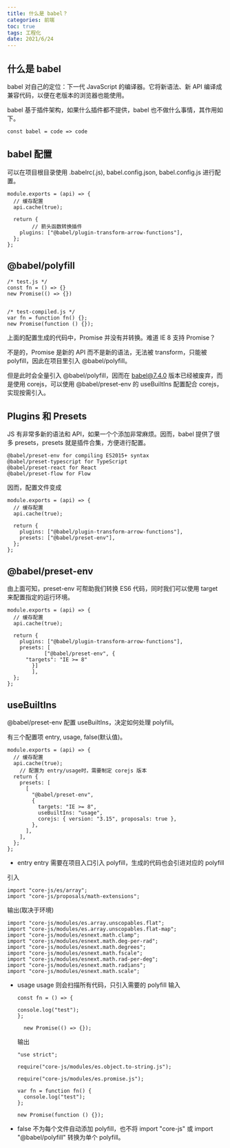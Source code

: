 ```yaml
---
title: 什么是 babel？
categories: 前端
toc: true
tags: 工程化
date: 2021/6/24
---
```


## 什么是 babel

babel 对自己的定位：下一代 JavaScript 的编译器。它将新语法、新 API 编译成兼容代码，以便在老版本的浏览器也能使用。

<!-- more -->

babel 基于插件架构，如果什么插件都不提供，babel 也不做什么事情，其作用如下。

```
const babel = code => code
```

## babel 配置

可以在项目根目录使用 .babelrc(.js), babel.config.json, babel.config.js 进行配置。

```
module.exports = (api) => {
  // 缓存配置
  api.cache(true);

  return {
		// 箭头函数转换插件
    plugins: ["@babel/plugin-transform-arrow-functions"],
  };
};
```

## @babel/polyfill

```
/* test.js */
const fn = () => {}
new Promise(() => {})


/* test-compiled.js */
var fn = function fn() {};
new Promise(function () {});
```

上面的配置生成的代码中，Promise 并没有并转换。难道 IE 8 支持 Promise？

不是的，Promise 是新的 API 而不是新的语法，无法被 transform，只能被 polyfill，因此在项目里引入 @babel/polyfill。

但是此时会全量引入 @babel/polyfill，因而在 babel@7.4.0 版本已经被废弃，而是使用 corejs，可以使用 @babel/preset-env 的 useBuiltIns 配置配合 corejs，实现按需引入。

## Plugins 和 Presets

JS 有非常多新的语法和 API，如果一个个添加非常麻烦。因而，babel 提供了很多 presets，presets 就是插件合集，方便进行配置。

```
@babel/preset-env for compiling ES2015+ syntax
@babel/preset-typescript for TypeScript
@babel/preset-react for React
@babel/preset-flow for Flow
```

因而，配置文件变成

```
module.exports = (api) => {
  // 缓存配置
  api.cache(true);

  return {
    plugins: ["@babel/plugin-transform-arrow-functions"],
    presets: ["@babel/preset-env"],
  };
};

```

## @babel/preset-env

由上面可知，preset-env 可帮助我们转换 ES6 代码，同时我们可以使用 target 来配置指定的运行环境。

```
module.exports = (api) => {
  // 缓存配置
  api.cache(true);

  return {
    plugins: ["@babel/plugin-transform-arrow-functions"],
    presets: [
			["@babel/preset-env", {
      "targets": "IE >= 8"
    	}]
		],
  };
};

```

## useBuiltIns

@babel/preset-env 配置 useBuiltIns，决定如何处理 polyfill。

有三个配置项 entry, usage, false(默认值)。

```
module.exports = (api) => {
  // 缓存配置
  api.cache(true);
	// 配置为 entry/usage时，需要制定 corejs 版本
  return {
    presets: [
      [
        "@babel/preset-env",
        {
          targets: "IE >= 8",
          useBuiltIns: "usage",
          corejs: { version: "3.15", proposals: true },
        },
      ],
    ],
  };
};
```

- entry
  entry 需要在项目入口引入 polyfill，生成的代码也会引进对应的 polyfill

引入

```
import "core-js/es/array";
import "core-js/proposals/math-extensions";
```

输出(取决于环境)

```
import "core-js/modules/es.array.unscopables.flat";
import "core-js/modules/es.array.unscopables.flat-map";
import "core-js/modules/esnext.math.clamp";
import "core-js/modules/esnext.math.deg-per-rad";
import "core-js/modules/esnext.math.degrees";
import "core-js/modules/esnext.math.fscale";
import "core-js/modules/esnext.math.rad-per-deg";
import "core-js/modules/esnext.math.radians";
import "core-js/modules/esnext.math.scale";
```

- usage
  usage 则会扫描所有代码，只引入需要的 polyfill
  输入

  ```
  const fn = () => {

  console.log("test");
  };

  	new Promise(() => {});
  ```

  输出

  ```
  "use strict";

  require("core-js/modules/es.object.to-string.js");

  require("core-js/modules/es.promise.js");

  var fn = function fn() {
  	console.log("test");
  };

  new Promise(function () {});
  ```

- false
  不为每个文件自动添加 polyfill，也不将 import "core-js" 或 import "@babel/polyfill" 转换为单个 polyfill。

```

```
